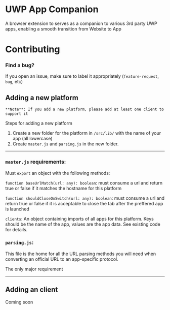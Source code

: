 # UWP App Companion
A browser extension to serves as a companion to various 3rd party UWP apps, enabling a smooth transition from Website to App

# Contributing
### Find a bug?
 If you open an issue, make sure to label it appropriately (`feature-request`, `bug`, etc)

## Adding a new platform
    **Note**: If you add a new platform, please add at least one client to support it

Steps for adding a new platform
1. Create a new folder for the platform in `/src/lib/` with the name of your app (all lowercase)
2. Create `master.js` and `parsing.js` in the new folder.

---
### `master.js` requirements:

Must `export` an object with the following methods:

`function baseUrlMatch(url: any): boolean`: must consume a url and return true or false if it matches the hostname for this platform


`function shouldCloseOnSwitch(url: any): boolean`: must consume a url and return true or false if it is acceptable to close the tab after the preffered app is launched

`clients`: An object containing imports of all apps for this platform. Keys should be the name of the app, values are the app data. See existing code for details.

### `parsing.js`:

This file is the home for all the URL parsing methods you will need when converting an official URL to an app-specific protocol. 

The only major requirement 

---
## Adding an client

Coming soon
